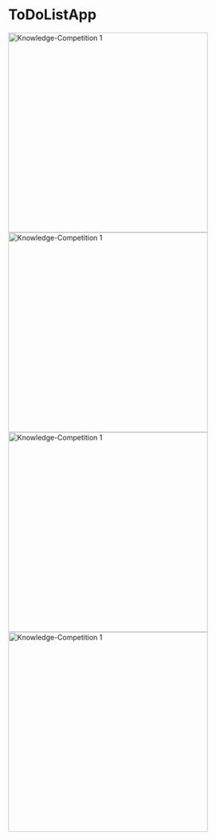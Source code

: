# ToDoListApp

<img src="https://github.com/user-attachments/assets/266351a9-e611-4f2a-886c-4293143f110e" alt="Knowledge-Competition 1" width="400">

<img src="https://github.com/user-attachments/assets/01aaa3f2-a5ec-4a37-be03-4a5be7cb17c8" alt="Knowledge-Competition 1" width="400">

<img src="https://github.com/user-attachments/assets/20bc7546-573d-461a-b272-dbf09855bc31" alt="Knowledge-Competition 1" width="400">

<img src="https://github.com/user-attachments/assets/e8f799b7-3b5b-4e5e-86e0-0231b91e8837" alt="Knowledge-Competition 1" width="400">
